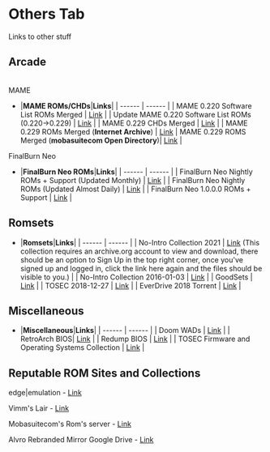 # Others Tab
Links to other stuff<br/>

## **Arcade**<br/>

<br/>MAME

- |**MAME ROMs/CHDs**|**Links**|
| ------ | ------ |
| MAME 0.220 Software List ROMs Merged | [Link](https://archive.org/download/mame_sl_0220/MAME%20SL%200.220%20(Merged)/) |
| Update MAME 0.220 Software List ROMs (0.220->0.229) | [Link](https://archive.org/download/mame_sl_0220/Updates/) |
| MAME 0.229 CHDs Merged | [Link](https://archive.org/download/MAME_0.225_CHDs_merged) |
| MAME 0.229 ROMs Merged (**Internet Archive**) | [Link](https://archive.org/download/mame.0229)
| MAME 0.229 ROMS Merged (**mobasuitecom Open Directory**)| [Link](http://90.230.15.92/Arcade/mame/) |

FinalBurn Neo

- |**FinalBurn Neo ROMs**|**Links**|
| ------ | ------ |
| FinalBurn Neo Nightly ROMs + Support (Updated Monthly) | [Link](https://archive.org/download/2020_01_06_fbn) |
| FinalBurn Neo Nightly ROMs (Updated Almost Daily) | [Link](http://90.230.15.92/arcade/finalburnneo/) |
| FinalBurn Neo 1.0.0.0 ROMs + Support | [Link](https://archive.org/download/fbneo/FBNeo/) |

## **Romsets**

- |**Romsets**|**Links**|
| ------ | ------ |
| No-Intro Collection 2021 | [Link](https://archive.org/download/no-intro_romsets/no-intro%20romsets/) (This collection requires an archive.org account to view and download, there should be an option to Sign Up in the top right corner, once you've signed up and logged in, click the link here again and the files should be visible to you.) |
| No-Intro Collection 2016-01-03 | [Link](https://archive.org/download/No-Intro-Collection_2016-01-03_Fixed) |
| GoodSets | [Link](https://1fichier.com/dir/ugDwQd8N) |
| TOSEC 2018-12-27 | [Link](https://archive.org/download/TOSEC_Main_Branch_Release_2018-12-27) |
| EverDrive 2018 Torrent | [Link](https://pastebin.com/raw/ywTQeDmS) |

## **Miscellaneous**

- |**Miscellaneous**|**Links**|
| ------ | ------ |
| Doom WADs | [Link](https://archive.org/download/2020_03_22_DOOM/DOOM%20WADs/) |
| RetroArch BIOS| [Link](https://archive.org/download/RetroarchSystemFiles/Retroarch-System/) |
| Redump BIOS | [Link](https://archive.org/download/2019_11_25_redump_bios) |
| TOSEC Firmware and Operating Systems Collection | [Link](https://archive.org/download/tosec_fw_os) |

## **Reputable ROM Sites and Collections**<br/>

edge|emulation - [Link](https://edgeemu.net/)

Vimm's Lair - [Link](https://vimm.net/?p=vault)

Mobasuitecom's Rom's server - [Link](http://90.230.15.92/)

Alvro Rebranded Mirror Google Drive - [Link](https://drive.google.com/drive/folders/1rEtYPc8XTTrfye-dNXuhwBqnny33ZLeB)